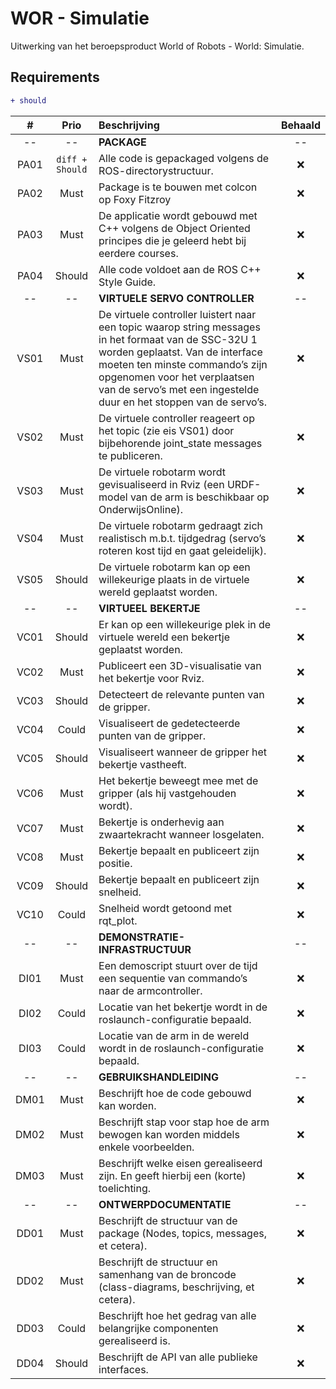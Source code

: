 # WOR - Simulatie

Uitwerking van het beroepsproduct World of Robots - World: Simulatie.

## Requirements

```diff
+ should
```

|  #   |         Prio         | Beschrijving                                                                                                                                                                                                                                                                    | Behaald |
|:----:|:--------------------:|:--------------------------------------------------------------------------------------------------------------------------------------------------------------------------------------------------------------------------------------------------------------------------------|:-------:|
|  --  |          --          | **PACKAGE**                                                                                                                                                                                                                                                                     |   --    |
| PA01 | ```diff + Should```  | Alle code is gepackaged volgens de ROS-directorystructuur.                                                                                                                                                                                                                      |   :x:   |
| PA02 |         Must         | Package is te bouwen met colcon op Foxy Fitzroy                                                                                                                                                                                                                                 |   :x:   |
| PA03 |         Must         | De applicatie wordt gebouwd met C++ volgens de Object Oriented principes die je geleerd hebt bij eerdere courses.                                                                                                                                                               |   :x:   |
| PA04 |        Should        | Alle code voldoet aan de ROS C++ Style Guide.                                                                                                                                                                                                                                   |   :x:   |
|  --  |          --          | **VIRTUELE SERVO CONTROLLER**                                                                                                                                                                                                                                                   |   --    |
| VS01 |         Must         | De virtuele controller luistert naar een topic waarop string messages in het formaat van de SSC-32U 1 worden geplaatst. Van de interface moeten ten minste commando’s zijn opgenomen voor het verplaatsen van de servo’s met een ingestelde duur en het stoppen van de servo’s. |   :x:   |
| VS02 |         Must         | De virtuele controller reageert op het topic (zie eis VS01) door bijbehorende joint_state messages te publiceren.                                                                                                                                                               |   :x:   |
| VS03 |         Must         | De virtuele robotarm wordt gevisualiseerd in Rviz (een URDF-model van de arm is beschikbaar op OnderwijsOnline).                                                                                                                                                                |   :x:   |
| VS04 |         Must         | De virtuele robotarm gedraagt zich realistisch m.b.t. tijdgedrag (servo’s roteren kost tijd en gaat geleidelijk).                                                                                                                                                               |   :x:   |
| VS05 |        Should        | De virtuele robotarm kan op een willekeurige plaats in de virtuele wereld geplaatst worden.                                                                                                                                                                                     |   :x:   |
|  --  |          --          | **VIRTUEEL BEKERTJE**                                                                                                                                                                                                                                                           |   --    |
| VC01 |        Should        | Er kan op een willekeurige plek in de virtuele wereld een bekertje geplaatst worden.                                                                                                                                                                                            |   :x:   |
| VC02 |         Must         | Publiceert een 3D-visualisatie van het bekertje voor Rviz.                                                                                                                                                                                                                      |   :x:   |
| VC03 |        Should        | Detecteert de relevante punten van de gripper.                                                                                                                                                                                                                                  |   :x:   |
| VC04 |        Could         | Visualiseert de gedetecteerde punten van de gripper.                                                                                                                                                                                                                            |   :x:   |
| VC05 |        Should        | Visualiseert wanneer de gripper het bekertje vastheeft.                                                                                                                                                                                                                         |   :x:   |
| VC06 |         Must         | Het bekertje beweegt mee met de gripper (als hij vastgehouden wordt).                                                                                                                                                                                                           |   :x:   |
| VC07 |         Must         | Bekertje is onderhevig aan zwaartekracht wanneer losgelaten.                                                                                                                                                                                                                    |   :x:   |
| VC08 |         Must         | Bekertje bepaalt en publiceert zijn positie.                                                                                                                                                                                                                                    |   :x:   |
| VC09 |        Should        | Bekertje bepaalt en publiceert zijn snelheid.                                                                                                                                                                                                                                   |   :x:   |
| VC10 |        Could         | Snelheid wordt getoond met rqt_plot.                                                                                                                                                                                                                                            |   :x:   |
|  --  |          --          | **DEMONSTRATIE-INFRASTRUCTUUR**                                                                                                                                                                                                                                                 |   --    |
| DI01 |         Must         | Een demoscript stuurt over de tijd een sequentie van commando’s naar de armcontroller.                                                                                                                                                                                          |   :x:   |
| DI02 |        Could         | Locatie van het bekertje wordt in de roslaunch-configuratie bepaald.                                                                                                                                                                                                            |   :x:   |
| DI03 |        Could         | Locatie van de arm in de wereld wordt in de roslaunch-configuratie bepaald.                                                                                                                                                                                                     |   :x:   |
|  --  |          --          | **GEBRUIKSHANDLEIDING**                                                                                                                                                                                                                                                         |   --    |
| DM01 |         Must         | Beschrijft hoe de code gebouwd kan worden.                                                                                                                                                                                                                                      |   :x:   |
| DM02 |         Must         | Beschrijft stap voor stap hoe de arm bewogen kan worden middels enkele voorbeelden.                                                                                                                                                                                             |   :x:   |
| DM03 |         Must         | Beschrijft welke eisen gerealiseerd zijn. En geeft hierbij een (korte) toelichting.                                                                                                                                                                                             |   :x:   |
|  --  |          --          | **ONTWERPDOCUMENTATIE**                                                                                                                                                                                                                                                         |   --    |
| DD01 |         Must         | Beschrijft de structuur van de package (Nodes, topics, messages, et cetera).                                                                                                                                                                                                    |   :x:   |
| DD02 |         Must         | Beschrijft de structuur en samenhang van de broncode (class-diagrams, beschrijving, et cetera).                                                                                                                                                                                 |   :x:   |
| DD03 |        Could         | Beschrijft hoe het gedrag van alle belangrijke componenten gerealiseerd is.                                                                                                                                                                                                     |   :x:   |
| DD04 |        Should        | Beschrijft de API van alle publieke interfaces.                                                                                                                                                                                                                                 |   :x:   |


